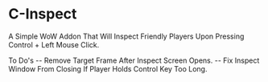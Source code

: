 # C-Inspect
A Simple WoW Addon That Will Inspect Friendly Players Upon Pressing Control + Left Mouse Click.

To Do's
-- Remove Target Frame After Inspect Screen Opens.
-- Fix Inspect Window From Closing If Player Holds Control Key Too Long.
